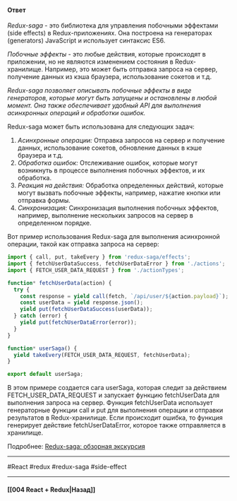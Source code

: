 #### Ответ

*Redux-saga* - это библиотека для управления побочными эффектами (side effects) в Redux-приложениях. Она построена на генераторах (generators) JavaScript и использует синтаксис ES6.

*Побочные эффекты* - это любые действия, которые происходят в приложении, но не являются изменением состояния в Redux-хранилище. Например, это может быть отправка запроса на сервер, получение данных из кэша браузера, использование сокетов и т.д.

*Redux-saga позволяет описывать побочные эффекты в виде генераторов, которые могут быть запущены и остановлены в любой момент. Она также обеспечивает удобный API для выполнения асинхронных операций и обработки ошибок.*

Redux-saga может быть использована для следующих задач:
1. *Асинхронные операции:* Отправка запросов на сервер и получение данных, использование сокетов, обновление данных в кэше браузера и т.д.
2. *Обработка ошибок:* Отслеживание ошибок, которые могут возникнуть в процессе выполнения побочных эффектов, и их обработка.
3. *Реакция на действия:* Обработка определенных действий, которые могут вызвать побочные эффекты, например, нажатие кнопки или отправка формы.
4. *Синхронизация:* Синхронизация выполнения побочных эффектов, например, выполнение нескольких запросов на сервер в определенном порядке.

Вот пример использования Redux-saga для выполнения асинхронной операции, такой как отправка запроса на сервер:

```jsx
import { call, put, takeEvery } from 'redux-saga/effects';
import { fetchUserDataSuccess, fetchUserDataError } from './actions';
import { FETCH_USER_DATA_REQUEST } from './actionTypes';

function* fetchUserData(action) {
  try {
    const response = yield call(fetch, `/api/user/${action.payload}`);
    const userData = yield response.json();
    yield put(fetchUserDataSuccess(userData));
  } catch (error) {
    yield put(fetchUserDataError(error));
  }
}

function* userSaga() {
  yield takeEvery(FETCH_USER_DATA_REQUEST, fetchUserData);
}

export default userSaga;
```

В этом примере создается сага userSaga, которая следит за действием FETCH_USER_DATA_REQUEST и запускает функцию fetchUserData для выполнения запроса на сервер. Функция fetchUserData использует генераторные функции call и put для выполнения операции и отправки результатов в Redux-хранилище. Если происходит ошибка, то функция генерирует действие fetchUserDataError, которое также отправляется в хранилище.

Подробнее: [Redux-saga: обзорная экскурсия](https://habr.com/ru/companies/usetech/articles/735914/)

____
#React #redux #redux-saga #side-effect 

____

#### [[004 React + Redux|Назад]]